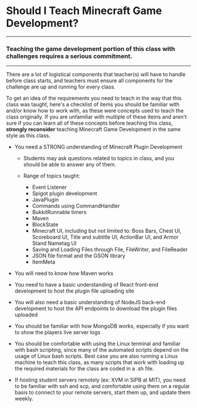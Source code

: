# Should I Teach Minecraft Game Development?

***

### Teaching the game development portion of this class with challenges requires a serious commitment.

***

There are a lot of logistical components that teacher(s) will have to handle before class starts, and teachers must ensure all components for the challenge are up and running for every class.

To get an idea of the requirements you need to teach in the way that this class was taught, here's a checklist of items you should be familiar with and/or know how to work with, as these were concepts used to teach the class originally. If you are unfamiliar with multiple of these items and aren't sure if you can learn all of these concepts before teaching this class, **strongly reconsider** teaching Minecraft Game Development in the same style as this class.

- You need a STRONG understanding of Minecraft Plugin Development
    
    - Students may ask questions related to topics in class, and you should be able to answer any of them.
    
    - Range of topics taught:
    
        - Event Listener
        - Spigot plugin development
        - JavaPlugin
        - Commands using CommandHandler
        - BukkitRunnable timers
        - Maven
        - BlockState
        - Minecraft UI, including but not limited to: Boss Bars, Chest UI, Scoreboard UI, Title and subtitle UI, ActionBar UI, and Armor Stand Nametag UI
        - Saving and Loading Files through File, FileWriter, and FileReader
        - JSON file format and the GSON library
        - ItemMeta
        
- You will need to know how Maven works

- You need to have a basic understanding of React front-end development to host the plugin file uploading site

- You will also need a basic understanding of NodeJS back-end development to host the API endpoints to download the plugin files uploaded

- You should be familiar with how MongoDB works, especially if you want to show the players live server logs

- You should be comfortable with using the Linux terminal and familiar with bash scripting, since many of the automated scripts depend on the usage of Linux bash scripts. Best case you are also running a Linux machine to teach this class, as many scripts that work with loading up the required materials for the class are coded in a .sh file. 

- If hosting student servers remotely (ex: XVM in SIPB at MIT), you need to be familiar with ssh and scp, and comfortable using them on a regular basis to connect to your remote servers, start them up, and update them weekly.